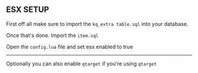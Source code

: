 ## ESX SETUP

First off all make sure to import the `kq_extra table.sql` into
your database.

Once that's done. Import the `item.sql`

Open the `config.lua` file and set esx enabled to true



___
Optionally you can also enable `qtarget` if you're using `qtarget`

